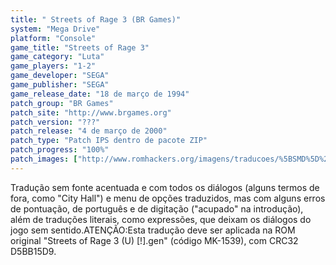 ```yaml
---
title: " Streets of Rage 3 (BR Games)"
system: "Mega Drive"
platform: "Console"
game_title: "Streets of Rage 3"
game_category: "Luta"
game_players: "1-2"
game_developer: "SEGA"
game_publisher: "SEGA"
game_release_date: "18 de março de 1994"
patch_group: "BR Games"
patch_site: "http://www.brgames.org"
patch_version: "???"
patch_release: "4 de março de 2000"
patch_type: "Patch IPS dentro de pacote ZIP"
patch_progress: "100%"
patch_images: ["http://www.romhackers.org/imagens/traducoes/%5BSMD%5D%20Streets%20of%20Rage%203%20-%20BR%20Games%20-%201.png","http://www.romhackers.org/imagens/traducoes/%5BSMD%5D%20Streets%20of%20Rage%203%20-%20BR%20Games%20-%202.png","http://www.romhackers.org/imagens/traducoes/%5BSMD%5D%20Streets%20of%20Rage%203%20-%20BR%20Games%20-%203.png"]
---
```

Tradução sem fonte acentuada e com todos os diálogos (alguns termos de fora, como "City Hall") e menu de opções traduzidos, mas com alguns erros de pontuação, de português e de digitação ("acupado" na introdução), além de traduções literais, como expressões, que deixam os diálogos do jogo sem sentido.ATENÇÃO:Esta tradução deve ser aplicada na ROM original "Streets of Rage 3 (U) [!].gen" (código MK-1539), com CRC32 D5BB15D9.